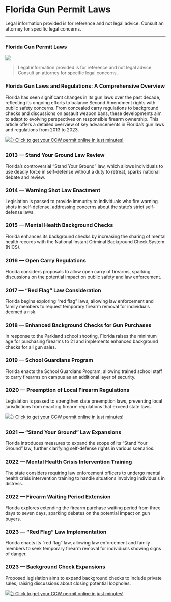 # Florida Gun Permit Laws

Legal information provided is for reference and not legal advice. Consult an attorney for specific legal concerns. 

* * *

### Florida Gun Permit Laws

![](https://cdn-images-1.medium.com/max/800/1*nmvmIzVFsloA9tZFzC_Uew.png)

> Legal information provided is for reference and not legal advice. Consult an attorney for specific legal concerns.

### Florida Gun Laws and Regulations: A Comprehensive Overview

Florida has seen significant changes in its gun laws over the past decade, reflecting its ongoing efforts to balance Second Amendment rights with public safety concerns. From concealed carry regulations to background checks and discussions on assault weapon bans, these developments aim to adapt to evolving perspectives on responsible firearm ownership. This article offers a detailed overview of key advancements in Florida’s gun laws and regulations from 2013 to 2023.

[![](https://cdn-images-1.medium.com/max/1200/1*aCmvRhaa5Xjz4zDZxHzAjg.png)](https://sndn.to/ccw)[👆 Click to get your CCW permit online in just minutes!](https://sndn.to/ccw)

### 2013 — Stand Your Ground Law Review

Florida’s controversial “Stand Your Ground” law, which allows individuals to use deadly force in self-defense without a duty to retreat, sparks national debate and review.

### 2014 — Warning Shot Law Enactment

Legislation is passed to provide immunity to individuals who fire warning shots in self-defense, addressing concerns about the state’s strict self-defense laws.

### 2015 — Mental Health Background Checks

Florida enhances its background checks by increasing the sharing of mental health records with the National Instant Criminal Background Check System (NICS).

### 2016 — Open Carry Regulations

Florida considers proposals to allow open carry of firearms, sparking discussions on the potential impact on public safety and law enforcement.

### 2017 — “Red Flag” Law Consideration

Florida begins exploring “red flag” laws, allowing law enforcement and family members to request temporary firearm removal for individuals deemed a risk.

### 2018 — Enhanced Background Checks for Gun Purchases

In response to the Parkland school shooting, Florida raises the minimum age for purchasing firearms to 21 and implements enhanced background checks for all gun sales.

### 2019 — School Guardians Program

Florida enacts the School Guardians Program, allowing trained school staff to carry firearms on campus as an additional layer of security.

### 2020 — Preemption of Local Firearm Regulations

Legislation is passed to strengthen state preemption laws, preventing local jurisdictions from enacting firearm regulations that exceed state laws.

[![](https://cdn-images-1.medium.com/max/1200/1*TMCVgNoKp2NAtvLSAMkaJg.png)](https://sndn.to/ccw)[👆 Click to get your CCW permit online in just minutes!](https://sndn.to/ccw)

### 2021 — “Stand Your Ground” Law Expansions

Florida introduces measures to expand the scope of its “Stand Your Ground” law, further clarifying self-defense rights in various scenarios.

### 2022 — Mental Health Crisis Intervention Training

The state considers requiring law enforcement officers to undergo mental health crisis intervention training to handle situations involving individuals in distress.

### 2022 — Firearm Waiting Period Extension

Florida explores extending the firearm purchase waiting period from three days to seven days, sparking debates on the potential impact on gun buyers.

### 2023 — “Red Flag” Law Implementation

Florida enacts its “red flag” law, allowing law enforcement and family members to seek temporary firearm removal for individuals showing signs of danger.

### 2023 — Background Check Expansions

Proposed legislation aims to expand background checks to include private sales, raising discussions about closing potential loopholes.

[![](https://cdn-images-1.medium.com/max/1200/1*UmVcdbz7GlGdNVJMx2tkag.png)](https://sndn.to/ccw)[👆 Click to get your CCW permit online in just minutes!](https://sndn.to/ccw)

